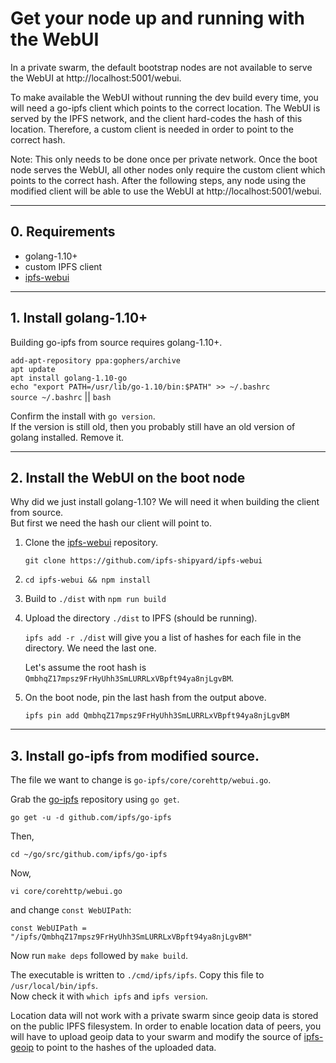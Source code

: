 # Get your node up and running with the WebUI

In a private swarm, the default bootstrap nodes are not available to serve the WebUI
at http://localhost:5001/webui.  

To make available the WebUI without running the dev build every time, you will need a go-ipfs client which 
points to the correct location. The WebUI is served by the IPFS network, and the client hard-codes the hash 
of this location. Therefore, a custom client is needed in order to point to the correct hash.

Note: This only needs to be done once per private network. Once the boot node serves the WebUI, all other nodes 
only require the custom client which points to the correct hash. After the following steps, any node using the 
modified client will be able to use the WebUI at http://localhost:5001/webui.  

----
## 0. Requirements

* golang-1.10+
* custom IPFS client
* [ipfs-webui](https://github.com/ipfs-shipyard/ipfs-webui)

----
## 1. Install golang-1.10+

Building go-ipfs from source requires golang-1.10+. 

```add-apt-repository ppa:gophers/archive```  
```apt update```  
```apt install golang-1.10-go```  
```echo "export PATH=/usr/lib/go-1.10/bin:$PATH" >> ~/.bashrc```  
```source ~/.bashrc``` || ```bash```  

Confirm the install with ```go version```.  
If the version is still old, then you probably still have an old version of golang installed. Remove it.  

----
## 2. Install the WebUI on the boot node

Why did we just install golang-1.10? We will need it when building the client from source.  
But first we need the hash our client will point to.  

1. Clone the [ipfs-webui](https://github.com/ipfs-shipyard/ipfs-webui) repository.  

    ```git clone https://github.com/ipfs-shipyard/ipfs-webui```  

2. ```cd ipfs-webui && npm install```  
3. Build to ```./dist``` with ```npm run build```  
4. Upload the directory ```./dist``` to IPFS (should be running).  

    ```ipfs add -r ./dist``` will give you a list of hashes for each file in the directory. We need the last one.  
    
    Let's assume the root hash is ```QmbhqZ17mpsz9FrHyUhh3SmLURRLxVBpft94ya8njLgvBM```.  

5. On the boot node, pin the last hash from the output above.  

    ```ipfs pin add QmbhqZ17mpsz9FrHyUhh3SmLURRLxVBpft94ya8njLgvBM```
  
----
## 3. Install go-ipfs from modified source.  

The file we want to change is ```go-ipfs/core/corehttp/webui.go```.  

Grab the [go-ipfs](https://github.com/ipfs/go-ipfs) repository using ```go get```.  
    
```go get -u -d github.com/ipfs/go-ipfs```  
    
Then,  

```cd ~/go/src/github.com/ipfs/go-ipfs```  

Now,  

```vi core/corehttp/webui.go```  

and change ```const WebUIPath```:  

```const WebUIPath = "/ipfs/QmbhqZ17mpsz9FrHyUhh3SmLURRLxVBpft94ya8njLgvBM"```

Now run ```make deps``` followed by ```make build```.  

The executable is written to ```./cmd/ipfs/ipfs```. Copy this file to ```/usr/local/bin/ipfs```.  
Now check it with ```which ipfs``` and ```ipfs version```.

Location data will not work with a private swarm since geoip data is stored on the public IPFS filesystem. 
In order to enable location data of peers, you will have to upload geoip data to your swarm and modify the source of 
[ipfs-geoip](https://github.com/ipfs/ipfs-geoip) to point to the hashes of the uploaded data.  





